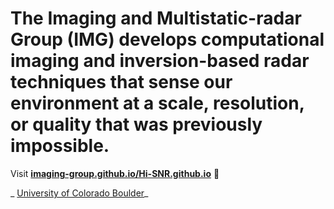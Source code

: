 
# The Imaging and Multistatic-radar Group (IMG) develops computational imaging and inversion-based radar techniques that sense our environment at a scale, resolution, or quality that was previously impossible.

Visit **[imaging-group.github.io/Hi-SNR.github.io](https://imaging-group.github.io/Hi-SNR.github.io)** 🚀

_ [University of Colorado Boulder](https://www.colorado.edu/ecee/nicole-bienert)_

